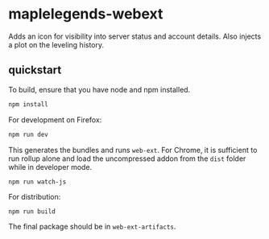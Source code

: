 # maplelegends-webext

Adds an icon for visibility into server status and account details. Also injects
a plot on the leveling history.

## quickstart

To build, ensure that you have node and npm installed.

```bash
npm install
```

For development on Firefox:

```bash
npm run dev
```

This generates the bundles and runs `web-ext`. For Chrome, it is sufficient to
run rollup alone and load the uncompressed addon from the `dist` folder while in
developer mode.

```bash
npm run watch-js
```

For distribution:

```
npm run build
```

The final package should be in `web-ext-artifacts`.
